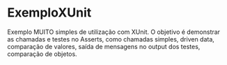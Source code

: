 # ExemploXUnit

Exemplo MUITO simples de utilização com XUnit. O objetivo é demonstrar as chamadas e testes no Asserts, como chamadas simples, 
driven data, comparação de valores, saída de mensagens no output dos testes, comparação de objetos.
